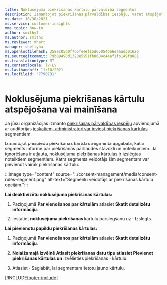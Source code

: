 ```yaml
---
title: Noklusējuma piekrišanas kārtulu pārvaldība segmentos
description: Izmantojot piekrišanas pārvaldības iespēju, varat atspējot vai mainīt noklusējuma piekrišanas kārtulas, ja ir iespējota ignorēšana.
ms.date: 10/30/2021
ms.service: customer-insights
mms.topic: how-to
author: smithy7
ms.author: smithc
ms.reviewer: mhart
manager: shellyha
ms.openlocfilehash: 358ec05d0f7b5fe4ef15d65054b66eaaad301626
ms.sourcegitcommit: 79b09498d1328e5551fb8684c44af1fb149f9881
ms.translationtype: MT
ms.contentlocale: lv-LV
ms.lasthandoff: 11/10/2021
ms.locfileid: "7790731"
---
```

# <a name="disable-or-change-default-consent-rules"></a>Noklusējuma piekrišanas kārtulu atspējošana vai mainīšana

Ja jūsu organizācijas izmanto [piekrišanas pārvaldības iespēju](../consent-management/overview.md) apvienojumā ar auditorijas [ieskatiem, administratori var ieviest piekrišanas kārtulas](activate-consent.md) segmentiem. 

Izmantojot piespiedu piekrišanas kārtulas segmenta apgabalā, katrs segments informē par piekrišanas pārbaudes stāvokli un noteikumiem. Ja ignorēšana ir atļauta, noklusējuma piekrišanas kārtulas ir izslēgtas noteiktiem segmentiem. Katrs segmenta veidotājs šim segmentam var pievienot vairāk piekrišanas kārtulu. 

:::image type="content" source="../consent-management/media/consent-rules-segment.png" alt-text="Segmentu veidotājs ar piekrišanas kārtulu opcijām.":::

**Lai deaktivizētu noklusējuma piekrišanas kārtulas:**

1. Paziņojumā **Par vienošanos par kārtulām** atlasiet **Skatīt detalizētu informāciju**. 

1. Iestatiet **noklusējuma piekrišanas** kārtulu pārslēgšanu uz **·** Izslēgts.

**Lai pievienotu papildu piekrišanas kārtulas:**

1. Paziņojumā **Par vienošanos par kārtulām** atlasiet **Skatīt detalizētu informāciju**. 

1. **Nolaižamajā izvēlnē Atlasīt piekrišanas datu tipu atlasiet Pievienot piekrišanas kārtulas un** izvēlieties piekrišanas **·** kārtulu.

1. Atlasiet **·** Saglabāt, lai segmentam lietotu jauno kārtulu.

[!INCLUDE[footer-include](../includes/footer-banner.md)] 
